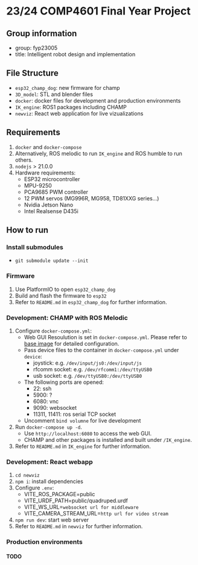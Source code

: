 # 23/24 COMP4601 Final Year Project
## Group information
- group: fyp23005
- title: Intelligent robot design and implementation
## File Structure
- `esp32_champ_dog`: new firmware for champ
- `3D_model`: STL and blender files
- `docker`: docker files for development and production environments
- `IK_engine`: ROS1 packages including CHAMP
- `newviz`: React web application for live vizualizations
## Requirements
1. `docker` and `docker-compose`
2. Alternatively, ROS melodic to run `IK_engine` and ROS humble to run others.
3. `nodejs` > 21.0.0
4. Hardware requirements:
    - ESP32 microcontroller
    - MPU-9250
    - PCA9685 PWM controller
    - 12 PWM servos (MG996R, MG958, TD81XXG series...)
    - Nvidia Jetson Nano
    - Intel Realsense D435i
## How to run
### Install submodules
- `git submodule update --init` 
### Firmware
1. Use PlatformIO to open `esp32_champ_dog`
2. Build and flash the firmware to `esp32`
3. Refer to `README.md` in `esp32_champ_dog` for further information. 
### Development: CHAMP with ROS Melodic
1. Configure `docker-compose.yml`:
    - Web GUI Resoulution is set in `docker-compose.yml`. Please refer to [base image](https://hub.docker.com/r/dorowu/ubuntu-desktop-lxde-vnc/) for detailed configuration.
    - Pass device files to the container in `docker-compose.yml` under `device`:
        - joystick: e.g. `/dev/input/js0:/dev/input/js`
        - rfcomm socket: e.g. `/dev/rfcomm1:/dev/ttyUSB0`
        - usb socket: e.g. `/dev/ttyUSB0:/dev/ttyUSB0`
    - The following ports are opened:
        - 22: ssh
        - 5900: ?
        - 6080: vnc
        - 9090: websocket
        - 11311, 11411: ros serial TCP socket
    - Uncomment `bind volumne` for live development
2. Run `docker-compose up -d`.
    - Use `http://localhost:6080` to access the web GUI.
    - CHAMP and other packages is installed and built under `/IK_engine`.
3. Refer to `README.md` in `IK_engine` for further information. 
### Development: React webapp
1. `cd newviz`
2. `npm i`: install dependencies
3. Configure `.env`:
    - VITE_ROS_PACKAGE=public
    - VITE_URDF_PATH=public/quadruped.urdf
    - VITE_WS_URL=`websocket url for middleware`
    - VITE_CAMERA_STREAM_URL=`http url for video stream`
4. `npm run dev`: start web server
5. Refer to `README.md` in `newviz` for further information. 
### Production environments
#### TODO